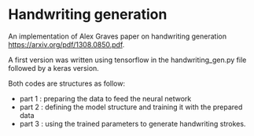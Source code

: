 # Handwriting generation

An implementation of Alex Graves paper on handwriting generation https://arxiv.org/pdf/1308.0850.pdf.

A first version was written using tensorflow in the handwriting_gen.py file followed by a keras version.

Both codes are structures as follow: 
- part 1 : preparing the data to feed the neural network
- part 2 : defining the model structure and training it with the prepared data
- part 3 : using the trained parameters to generate handwriting strokes.
                                     
